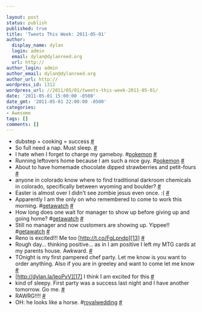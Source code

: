 ```yaml
---

layout: post
status: publish
published: true
title: 'Tweets This Week: 2011-05-01'
author:
  display_name: dylan
  login: admin
  email: dylan@dylanreed.org
  url: http://
author_login: admin
author_email: dylan@dylanreed.org
author_url: http://
wordpress_id: 1312
wordpress_url: //2011/05/01/tweets-this-week-2011-05-01/
date: '2011-05-01 15:00:00 -0500'
date_gmt: '2011-05-01 22:00:00 -0500'
categories:
- Awesome
tags: []
comments: []
---
```


  * dubstep + cooking = success [#][1]
  * So full need a nap. Must sleep. [#][2]
  * I hate when I forget to charge my gameboy. #[pokemon][3] [#][4]
  * Running leftovers home because I am such a nice guy. #[pokemon][3] [#][5]
  * About to have homemade chocolate dipped strawberries and petit-fours [#][6]
  * anyone in colorado know where to find traditional darkroom chemicals in colorado, specifically between wyoming and boulder? [#][7]
  * Easter is almost over I didn't see zombie jesus even once. :( [#][8]
  * Apparently I am the only on who remembered to come to work this morning. #[getawatch][9] [#][10]
  * How long does one wait for manager to show up before giving up and going home? #[getawatch][9] [#][11]
  * Still no manager and now customers are showing up. Yippee!! #[getawatch][9] [#][12]
  * Reno is excited!!! Me too [http://t.co/FgLpndp][13] [#][14]
  * Rough day... thinking positive... as in I am positive I left my MTG cards at my parents house. Awkward. [#][15]
  * TOnight is my first pampered chef party. Let me know is you want to order anything. Also if you are in greeley and want to come let me know [#][16]
  * [http://dylan.la/leoPvV][17] I think I am excited for this [#][18]
  * kind of sleepy. First party was a success last night and I have another tomorrow. Go me. [#][19]
  * RAWRG!!!! [#][20]
  * OH: he looks like a horse. #[royalwedding][21] [#][22]
  


   [1]: http://twitter.com/awesomeguy/statuses/62242187005542400
   [2]: http://twitter.com/awesomeguy/statuses/62271903179616256
   [3]: http://search.twitter.com/search?q=%23pokemon
   [4]: http://twitter.com/awesomeguy/statuses/62276993391132672
   [5]: http://twitter.com/awesomeguy/statuses/62279156616003585
   [6]: http://twitter.com/awesomeguy/statuses/62291302452170753
   [7]: http://twitter.com/awesomeguy/statuses/62310729843343360
   [8]: http://twitter.com/awesomeguy/statuses/62338296969302016
   [9]: http://search.twitter.com/search?q=%23getawatch
   [10]: http://twitter.com/awesomeguy/statuses/62504800083910657
   [11]: http://twitter.com/awesomeguy/statuses/62509764558585857
   [12]: http://twitter.com/awesomeguy/statuses/62519391320944640
   [13]: http://t.co/FgLpndp
   [14]: http://twitter.com/awesomeguy/statuses/63008128005967872
   [15]: http://twitter.com/awesomeguy/statuses/63711306997432321
   [16]: http://twitter.com/awesomeguy/statuses/63928596779114496
   [17]: http://dylan.la/leoPvV
   [18]: http://twitter.com/awesomeguy/statuses/63977924382035968
   [19]: http://twitter.com/awesomeguy/statuses/64436363231113216
   [20]: http://twitter.com/awesomeguy/statuses/64456531621576704
   [21]: http://search.twitter.com/search?q=%23royalwedding
   [22]: http://twitter.com/awesomeguy/statuses/64472238337961984

